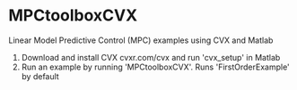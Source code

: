 # MPCtoolboxCVX
Linear Model Predictive Control (MPC) examples using CVX and Matlab
1) Download and install CVX cvxr.com/cvx and run 'cvx_setup' in Matlab
2) Run an example by running 'MPCtoolboxCVX'. Runs 'FirstOrderExample' by default

